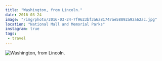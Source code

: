 ```yaml
---
title: "Washington, from Lincoln."
date: 2016-03-24
image: "/img/photo/2016-03-24-7f9623bf3a6a81747ae58892a92a62ac.jpg"
location: "National Mall and Memorial Parks"
instagram: true
tags:
 - travel
---
```


![Washington, from Lincoln.](/img/photo/2016-03-24-7f9623bf3a6a81747ae58892a92a62ac.jpg)
